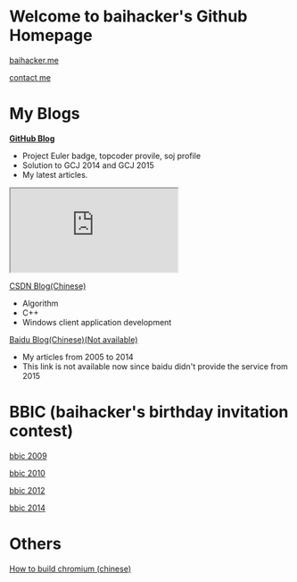 Welcome to baihacker's Github Homepage
======================================

[baihacker.me](http://baihacker.me/)

[contact me](https://github.com/baihacker/main/issues/1)

My Blogs
=======

**[GitHub Blog](http://baihacker.github.io/main/)**
  * Project Euler badge, topcoder provile, soj profile
  * Solution to GCJ 2014 and GCJ 2015
  * My latest articles.

<iframe src="http://baihacker.github.io/main/"></iframe>

[CSDN Blog(Chinese)](http://blog.csdn.net/baihacker)
  * Algorithm
  * C++
  * Windows client application development

[Baidu Blog(Chinese)(Not available)](http://hi.baidu.com/feixue)
  * My articles from 2005 to 2014
  * This link is not available now since baidu didn't provide the service  from 2015

BBIC (baihacker's birthday invitation contest)
====

[bbic 2009](http://acm.scu.edu.cn/soj/contest/contest.action?cid=202)

[bbic 2010](http://acm.scu.edu.cn/soj/contest/contest.action?cid=249)

[bbic 2012](http://acm.scu.edu.cn/soj/contest/contest.action?cid=329)

[bbic 2014](http://acm.scu.edu.cn/soj/contest/contest.action?cid=346)

Others
======
[How to build chromium (chinese)](https://github.com/baihacker/main/tree/master/chromium)
